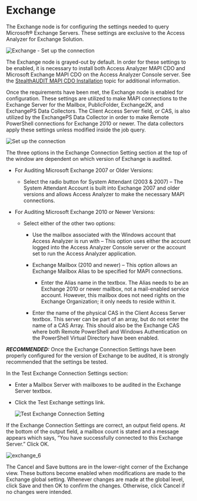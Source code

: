 # Exchange

The Exchange node is for configuring the settings needed to query Microsoft® Exchange Servers.
These settings are exclusive to the Access Analyzer for Exchange Solution.

![Exchange - Set up the connection](/img/product_docs/accessanalyzer/admin/settings/exchange_1.webp)

The Exchange node is grayed-out by default. In order for these settings to be enabled, it is
necessary to install both Access Analyzer MAPI CDO and Microsoft Exchange MAPI CDO on the Access
Analyzer Console server. See the
[StealthAUDIT MAPI CDO Installation](/docs/accessanalyzer/12.0/integrations/stealth-audit/mapi-cdo-install/index.md)
topic for additional information.

Once the requirements have been met, the Exchange node is enabled for configuration. These settings
are utilized to make MAPI connections to the Exchange Server for the Mailbox, PublicFolder,
Exchange2K, and ExchangePS Data Collectors. The Client Access Server field, or CAS, is also utilized
by the ExchangePS Data Collector in order to make Remote PowerShell connections for Exchange 2010 or
newer. The data collectors apply these settings unless modified inside the job query.

![Set up the connection](/img/product_docs/accessanalyzer/admin/settings/exchange_3.webp)

The three options in the Exchange Connection Setting section at the top of the window are dependent
on which version of Exchange is audited.

- For Auditing Microsoft Exchange 2007 or Older Versions:
  - Select the radio button for System Attendant (2003 & 2007) – The System Attendant Account is
    built into Exchange 2007 and older versions and allows Access Analyzer to make the necessary
    MAPI connections.
- For Auditing Microsoft Exchange 2010 or Newer Versions:

  - Select either of the other two options:

    - Use the mailbox associated with the Windows account that Access Analyzer is run with –
      This option uses either the account logged into the Access Analyzer Console server or the
      account set to run the Access Analyzer application.
    - Exchange Mailbox (2010 and newer) – This option allows an Exchange Mailbox Alias to be
      specified for MAPI connections.

      - Enter the Alias name in the textbox. The Alias needs to be an Exchange 2010 or newer
        mailbox, not a mail-enabled service account. However, this mailbox does not need
        rights on the Exchange Organization; it only needs to reside within it.

    - Enter the name of the physical CAS in the Client Access Server textbox. This server can be
      part of an array, but do not enter the name of a CAS Array. This should also be the
      Exchange CAS where both Remote PowerShell and Windows Authentication on the PowerShell
      Virtual Directory have been enabled.

**_RECOMMENDED:_** Once the Exchange Connection Settings have been properly configured for the
version of Exchange to be audited, it is strongly recommended that the settings be tested.

In the Test Exchange Connection Settings section:

- Enter a Mailbox Server with mailboxes to be audited in the Exchange Server textbox.
- Click the Test Exchange settings link.

  ![Test Exchange Connection Setting](/img/product_docs/accessanalyzer/admin/settings/exchange_4.webp)

If the Exchange Connection Settings are correct, an output field opens. At the bottom of the output
field, a mailbox count is stated and a message appears which says, “You have successfully connected
to this Exchange Server.” Click OK.

![exchange_6](/img/product_docs/accessanalyzer/admin/settings/exchange_6.webp)

The Cancel and Save buttons are in the lower-right corner of the Exchange view. These buttons become
enabled when modifications are made to the Exchange global setting. Whenever changes are made at the
global level, click Save and then OK to confirm the changes. Otherwise, click Cancel if no changes
were intended.
